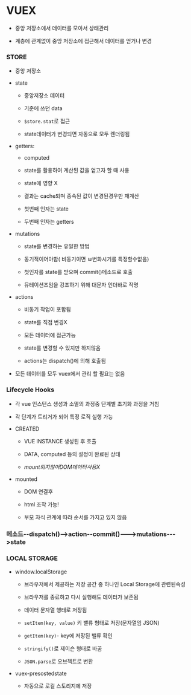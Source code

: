 # VUEX

- 중앙 저장소에서 데이터를 모아서 상태관리

- 계층에 관계없이 중앙 저장소에 접근해서 데이터를 얻거나 변경

### STORE

- 중앙 저장소

- state
  
  - 중앙저장소 데이터
  
  - 기준에 쓰던 data
  
  - `$store.stat`로 접근
  
  - state데이터가 변경되면 자동으로 모두 렌더링됨

- getters:
  
  - computed
  
  -  state를 활용하여 계산된 값을 얻고자 할 때 사용
  
  - state에 영향 X
  
  - 결과는 cache되며 종속된 값이 변경된경우만 재계산
  
  - 첫번째 인자는 state
  
  - 두번째 인자는 getters

- mutations
  
  - state를 변경하는 유일한 방법
  
  - 동기적이어야함( 비동기이면 ㅂ변화시기를 특정할수없음)
  
  - 첫인자를 state를 받으며 commit()메소드로 호출
  
  - 뮤테이션즈임을 강조하기 위해 대문자 언더바로 작명

- actions
  
  - 비동기 작업이 포함됨
  
  - state를 직접 변경X
  
  - 모든 데이터에 접근가능
  
  - state를 변경할 수 있지만 하지않음
  
  - actions는 dispatch()에 의해 호출됨

- 모든 데이터를 모두 vuex에서 관리 할 필요는 없음



### Lifecycle Hooks

- 각 vue 인스턴스 생성과 소멸의 과정중 단계별 초기화 과정을 거침

- 각 단계가 트리거가 되어 특정 로직 실행 가능

- CREATED
  
  - VUE INSTANCE 생성된 후 호출
  
  - DATA, computed 등의 설정이 완료된 상태
  
  - $mount 되지않아 DOM 데이터 사용 X$

- mounted
  
  - DOM  연결후
  
  - html 조작 가능!
  
  - 부모 자식 관계에 따라 순서를 가지고 있지 않음



### 메소드--dispatch()-->action--commit()--->mutations--->state

### LOCAL STORAGE

- window.localStorage
  
  - 브라우저에서 제공하는 저장 공간 중 하나인 Local Storage에 관련된속성
  
  - 브라우저를 종료하고 다시 실행해도 데이터가 보존됨
  
  - 데이터 문자열 행태로 저장됨
  
  - `setItem(key, value)` 키 밸류 형태로 저장(문자열임 JSON)
  
  - `getItem(key)`- key에 저장된 밸류 확인
  
  - `stringify()`로 제이슨 형태로 바꿈
  
  - `JSON.parse`로 오브젝트로 변환



- vuex-presostedstate
  
  - 자동으로 로컬 스토리지에 저장

